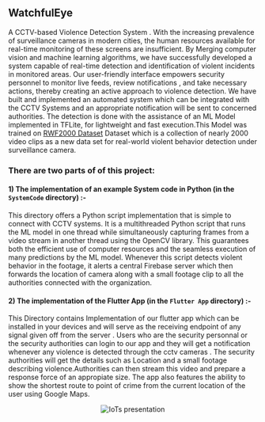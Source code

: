 ## WatchfulEye

A CCTV-based  Violence Detection System .
With the increasing prevalence of surveillance cameras in modern cities, the human resources available for real-time monitoring of these screens are insufficient. By Merging computer vision and machine learning algorithms, we have successfully developed a system capable of real-time detection and identification of violent incidents in monitored areas.
Our user-friendly interface empowers security personnel to monitor live feeds, review notifications , and take necessary actions, thereby creating an active approach to violence detection.
We have built and implemented an automated system which can be integrated with the CCTV Systems and an appropriate notification will be sent to concerned authorities. 
The detection is done with the assistance of an ML Model implemented in TFLite, for lightweight and fast execution.This Model was trained on [RWF2000 Dataset](https://github.com/mchengny/RWF2000-Video-Database-for-Violence-Detection)  Dataset which is a collection of nearly 2000 video clips as a new data set for real-world violent behavior detection under surveillance camera.


### There are two parts of of this project:

#### 1) The implementation of an example System code in Python (in the `SystemCode` directory) :- 
This directory offers a Python script implementation that is simple to connect with CCTV systems. It is a multithreaded Python script that runs the ML model in one thread while simultaneously capturing frames from a video stream in another thread using the OpenCV library. This guarantees both the efficient use of computer resources and the seamless execution of many predictions by the ML model. Whenever this script detects violent behavior in the footage, it alerts a central Firebase server which then forwards the location of camera along with a small footage clip to all the authorities connected with the organization.

#### 2) The implementation of the Flutter App (in the `Flutter App` directory) :-
This Directory contains Implementation of our flutter app which can be installed in your devices and will serve as the receiving endpoint of any signal given off from the server . Users who are the security personnal or the security authorities can login to our app and they will get a notification whenever any violence is detected through the cctv cameras . The security authorities will get the details such as Location and a small footage describing violence.Authorities can then stream this video and prepare a response force of an appropiate size. The app also features the ability to show the shortest route to point of crime from the current location of the user using Google Maps. 

<div align="center">
 
![IoTs presentation](https://github.com/muskandn/WatchfulEye/assets/99585352/b7f28949-8b98-4d7c-aaa6-77feff7f1e07)

</div>
